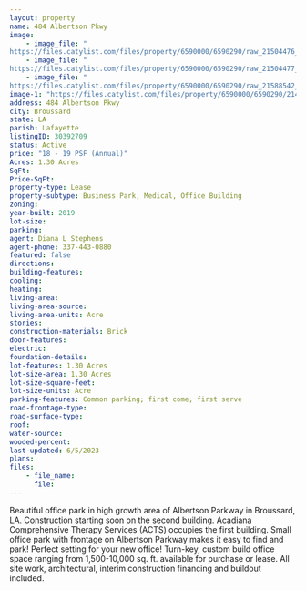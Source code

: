 ```yaml
---
layout: property
name: 484 Albertson Pkwy
image:
    - image_file: "https://files.catylist.com/files/property/6590000/6590290/raw_21504476_Broussard_Office_Park_Site_Plan.pdf"
    - image_file: "https://files.catylist.com/files/property/6590000/6590290/raw_21504477_Building_Floorplan.pdf"
    - image_file: "https://files.catylist.com/files/property/6590000/6590290/raw_21588542_484_Albertson_Pkwy_Office_Info.pdf"
image-1: "https://files.catylist.com/files/property/6590000/6590290/21403923_Broussard_Office_Rendering.jpg"
address: 484 Albertson Pkwy
city: Broussard
state: LA
parish: Lafayette
listingID: 30392709
status: Active
price: "18 - 19 PSF (Annual)"
Acres: 1.30 Acres
SqFt:
Price-SqFt:
property-type: Lease
property-subtype: Business Park, Medical, Office Building
zoning:
year-built: 2019
lot-size:
parking:
agent: Diana L Stephens
agent-phone: 337-443-0880
featured: false
directions:
building-features:
cooling:
heating:
living-area:
living-area-source:
living-area-units: Acre
stories:
construction-materials: Brick
door-features:
electric:
foundation-details:
lot-features: 1.30 Acres
lot-size-area: 1.30 Acres
lot-size-square-feet:
lot-size-units: Acre
parking-features: Common parking; first come, first serve
road-frontage-type:
road-surface-type:
roof:
water-source:
wooded-percent:
last-updated: 6/5/2023
plans:
files:
    - file_name:
      file:
---
```

Beautiful office park in high growth area of Albertson Parkway in Broussard, LA. Construction starting soon on the second building. Acadiana Comprehensive Therapy Services (ACTS) occupies the first building. Small office park with frontage on Albertson Parkway makes it easy to find and park! Perfect setting for your new office! Turn-key, custom build office space ranging from 1,500-10,000 sq. ft. available for purchase or lease. All site work, architectural, interim construction financing and buildout included.
